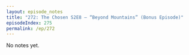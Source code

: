 ```yaml
---
layout: episode_notes
title: "272: The Chosen S2E8 — “Beyond Mountains” (Bonus Episode)"
episodeIndex: 275
permalink: /ep/272
---
```

No notes yet.
